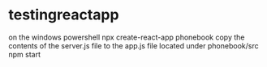 # testingreactapp
on the windows powershell
npx create-react-app phonebook
copy the contents of the server.js file to the app.js file located under phonebook/src
npm start
